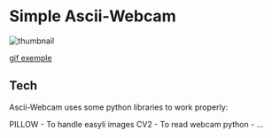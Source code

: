 # Simple Ascii-Webcam

![thumbnail](https://cdn.discordapp.com/attachments/483689423209234473/808312099088236564/unknown.png)

[gif exemple](https://gph.is/g/EGnoNgl)

## Tech
Ascii-Webcam uses some python libraries to work properly:

PILLOW - To handle easyli images
CV2 - To read webcam
python - ...
